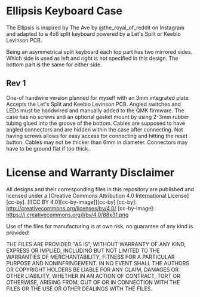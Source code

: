 Ellipsis Keyboard Case
===
The Ellipsis is inspired by The Ave by @the_royal_of_reddit on Instagram and adapted to a 4x6 split keyboard powered by a Let's Split or Keebio Levinson PCB.

Being an asymmetrical split keyboard each top part has two mirrored sides. Which side is used as left and right is not specified in this design. The bottom part is the same for either side.

Rev 1
---
One-of handwire version planned for myself with an 3mm integrated plate. Accepts the Let's Split and Keebio Levinson PCB. Angled switches and LEDs must be handwired and manually added to the QMK firmware. The case has no screws and an optional gasket mount by using 2-3mm rubber tubing glued into the groove of the bottom. Cables are supposed to have angled connectors and are hidden within the case after connecting. Not having screws allows for easy access for connecting and hitting the
reset button. Cables may not be thicker than 6mm in diameter. Connectors may have to be ground flat if too thick. 

License and Warranty Disclaimer
===
All designs and their corresponding files in this repository are published and licensed under a [Creative Commons Attribution 4.0 International
License][cc-by].
[![CC BY 4.0][cc-by-image]][cc-by]
[cc-by]: http://creativecommons.org/licenses/by/4.0/
[cc-by-image]: https://i.creativecommons.org/l/by/4.0/88x31.png

Use of the files for manufacturing is at own risk, no guarantee of any kind is provided!

THE FILES ARE PROVIDED "AS IS", WITHOUT WARRANTY OF ANY KIND, EXPRESS OR IMPLIED, INCLUDING BUT NOT LIMITED TO THE WARRANTIES OF MERCHANTABILITY, FITNESS FOR A PARTICULAR PURPOSE AND NONINFRINGEMENT. IN NO EVENT SHALL THE AUTHORS OR COPYRIGHT HOLDERS BE LIABLE FOR ANY CLAIM, DAMAGES OR OTHER LIABILITY, WHETHER IN AN ACTION OF CONTRACT, TORT OR OTHERWISE, ARISING FROM, OUT OF OR IN CONNECTION WITH THE FILES OR THE USE OR OTHER DEALINGS WITH THE FILES.
